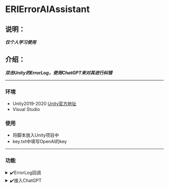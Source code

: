 # ERIErrorAIAssistant
## 说明：
***仅个人学习使用***
## 介绍：
***双击Unity的ErrorLog，使用ChatGPT来对其进行纠错***
- - -
### 环境
+ Unity2019-2020 [Unity官方地址](https://unity.com/)
+ Visual Studio 
### 使用
+ 将脚本放入Unity项目中
+ key.txt中填写OpenAI的key
- - -
### 功能
<details>
<summary>✔️ErrorLog回调</summary>
  
  - 获取到Unity面板ErrorLog的点击回调
</details>

<details>
<summary>✔️接入ChatGPT</summary>
  
  - 通过HttpWebRequest来请求ChatGPT
  - 多线程请求
</details>


